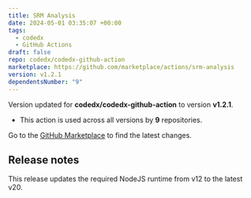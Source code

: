 ```yaml
---
title: SRM Analysis
date: 2024-05-01 03:35:07 +00:00
tags:
  - codedx
  - GitHub Actions
draft: false
repo: codedx/codedx-github-action
marketplace: https://github.com/marketplace/actions/srm-analysis
version: v1.2.1
dependentsNumber: "9"
---
```



Version updated for **codedx/codedx-github-action** to version **v1.2.1**.
- This action is used across all versions by **9** repositories.

Go to the [GitHub Marketplace](https://github.com/marketplace/actions/srm-analysis) to find the latest changes.

## Release notes

This release updates the required NodeJS runtime from v12 to the latest v20.
